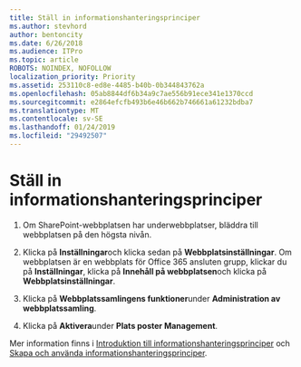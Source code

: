 ```yaml
---
title: Ställ in informationshanteringsprinciper
ms.author: stevhord
author: bentoncity
ms.date: 6/26/2018
ms.audience: ITPro
ms.topic: article
ROBOTS: NOINDEX, NOFOLLOW
localization_priority: Priority
ms.assetid: 253110c8-ed8e-4485-b40b-0b344843762a
ms.openlocfilehash: 05ab8844df6b34a9c7ae556b91ece341e1370ccd
ms.sourcegitcommit: e2864efcfb493b6e46b662b746661a61232bdba7
ms.translationtype: MT
ms.contentlocale: sv-SE
ms.lasthandoff: 01/24/2019
ms.locfileid: "29492507"
---
```

# <a name="set-up-information-management-policies"></a>Ställ in informationshanteringsprinciper

1. Om SharePoint-webbplatsen har underwebbplatser, bläddra till webbplatsen på den högsta nivån.
    
2. Klicka på **Inställningar**och klicka sedan på **Webbplatsinställningar**. Om webbplatsen är en webbplats för Office 365 ansluten grupp, klickar du på **Inställningar**, klicka på **Innehåll på webbplatsen**och klicka på **Webbplatsinställningar**.
    
3. Klicka på **Webbplatssamlingens funktioner**under **Administration av webbplatssamling**.
    
4. Klicka på **Aktivera**under **Plats poster Management**.
    
Mer information finns i [Introduktion till informationshanteringsprinciper](https://go.microsoft.com/fwlink/?linkid=404239) och [Skapa och använda informationshanteringsprinciper](https://go.microsoft.com/fwlink/?linkid=2003916).
  

